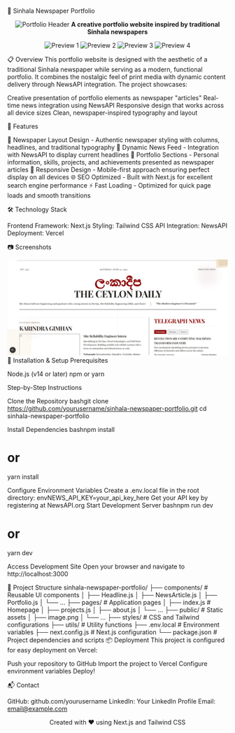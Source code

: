 📰 Sinhala Newspaper Portfolio
<div align="center">
  <img src="./public/header.png" alt="Portfolio Header" width="800px">
<strong>A creative portfolio website inspired by traditional Sinhala newspapers</strong>
  <p>
    <img src="./public/preview1.png" alt="Preview 1" width="180px">
    <img src="./public/preview2.png" alt="Preview 2" width="180px">
    <img src="./public/preview3.png" alt="Preview 3" width="180px">
    <img src="./public/preview4.png" alt="Preview 4" width="180px">
  </p>
</div>
📋 Overview
This portfolio website is designed with the aesthetic of a traditional Sinhala newspaper while serving as a modern, functional portfolio. It combines the nostalgic feel of print media with dynamic content delivery through NewsAPI integration.
The project showcases:

Creative presentation of portfolio elements as newspaper "articles"
Real-time news integration using NewsAPI
Responsive design that works across all device sizes
Clean, newspaper-inspired typography and layout

🚀 Features

📑 Newspaper Layout Design - Authentic newspaper styling with columns, headlines, and traditional typography
📰 Dynamic News Feed - Integration with NewsAPI to display current headlines
👤 Portfolio Sections - Personal information, skills, projects, and achievements presented as newspaper articles
📱 Responsive Design - Mobile-first approach ensuring perfect display on all devices
🌐 SEO Optimized - Built with Next.js for excellent search engine performance
⚡ Fast Loading - Optimized for quick page loads and smooth transitions

🛠️ Technology Stack

Frontend Framework: Next.js
Styling: Tailwind CSS
API Integration: NewsAPI
Deployment: Vercel

📷 Screenshots
<div align="center">
  <img src="./public/image.png" alt="Sinhala Newspaper Portfolio" width="800px">
</div>
🔧 Installation & Setup
Prerequisites

Node.js (v14 or later)
npm or yarn

Step-by-Step Instructions

Clone the Repository
bashgit clone https://github.com/yourusername/sinhala-newspaper-portfolio.git
cd sinhala-newspaper-portfolio

Install Dependencies
bashnpm install
# or
yarn install

Configure Environment Variables
Create a .env.local file in the root directory:
envNEWS_API_KEY=your_api_key_here
Get your API key by registering at NewsAPI.org
Start Development Server
bashnpm run dev
# or
yarn dev

Access Development Site
Open your browser and navigate to http://localhost:3000

📁 Project Structure
sinhala-newspaper-portfolio/
├── components/          # Reusable UI components
│   ├── Headline.js
│   ├── NewsArticle.js
│   ├── Portfolio.js
│   └── ...
├── pages/               # Application pages
│   ├── index.js         # Homepage
│   ├── projects.js
│   ├── about.js
│   └── ...
├── public/              # Static assets
│   ├── image.png
│   └── ...
├── styles/              # CSS and Tailwind configurations
├── utils/               # Utility functions
├── .env.local           # Environment variables
├── next.config.js       # Next.js configuration
└── package.json         # Project dependencies and scripts
📦 Deployment
This project is configured for easy deployment on Vercel:

Push your repository to GitHub
Import the project to Vercel
Configure environment variables
Deploy!

📬 Contact

GitHub: github.com/yourusername
LinkedIn: Your LinkedIn Profile
Email: email@example.com

<div align="center">
  Created with ❤️ using Next.js and Tailwind CSS
</div>
